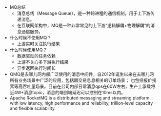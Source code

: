 * MQ总结
  * 消息总线（Message Queue），是一种跨进程的通信机制，用于上下游传递消息。
  * 在互联网架构中，MQ是一种非常常见的上下游“逻辑解耦+物理解耦”的消息通信服务。
* 什么时候不使用MQ？
  * 上游实时关注执行结果
* 什么时候使用MQ？
  * 数据驱动的任务依赖
  * 上游不关心多下游执行结果
  * 异步返回执行时间长
* QMQ是去哪儿网内部广泛使用的消息中间件，自2012年诞生以来在去哪儿网所有业务场景中广泛的应用，包括跟交易息息相关的订单场景； 也包括报价搜索等高吞吐量场景。目前在公司内部日常消息qps在60W左右，生产上承载将近4W+消息topic，消息的端到端延迟可以控制在10ms以内。
* Apache RocketMQ is a distributed messaging and streaming platform with low latency, high performance and reliability, trillion-level capacity and flexible scalability.